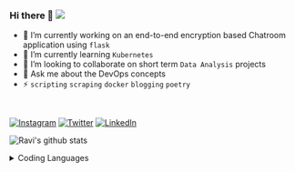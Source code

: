 ### Hi there 👋 [![](https://visitor-badge.glitch.me/badge?page_id=ravi-prakash1907.ravi-prakash1907)]()

<!--
**ravi-prakash1907/ravi-prakash1907**
-->

- 🔭 I’m currently working on an end-to-end encryption based Chatroom application using `flask`
- 🌱 I’m currently learning `Kubernetes`
- 👯 I’m looking to collaborate on short term `Data Analysis` projects
- 💬 Ask me about the DevOps concepts
- ⚡ `scripting` `scraping` `docker` `blogging` `poetry`

<br />

[![Instagram](https://img.shields.io/badge/Instagram-follow-0088ff.svg?label=Connect&message=@ravi_prakash1907&logo=instagram&logoColor=white)](https://www.instagram.com/ravi_prakash1907/) 
[![Twitter](https://img.shields.io/badge/Twitter-follow-0088ff.svg?label=Connect&message=@73MP0R4L&logo=twitter&logoColor=white)](https://twitter.com/73MP0R4L/) 
[![LinkedIn](https://img.shields.io/static/v1.svg?label=Connect&message=@ravi-prakash1907&color=grey&logo=linkedin&labelColor=0088ff&style=social)](https://www.linkedin.com/in/ravi-prakash1907/) 


![Ravi's github stats](https://github-readme-stats.vercel.app/api/?username=ravi-prakash1907&count_private=true&show_icons=true&&hide_border=0) 

<details>
  <summary>
    Coding Languages
  </summary>  
  
  ![Highly Used Languages](https://github-readme-stats.vercel.app/api/top-langs/?username=ravi-prakash1907&layout=compact&hide=jupyter+notebook)
</details>


<!--
- 🤔 I’m looking for help with ...
- 📫 How to reach me: ...
- 😄 Pronouns: ...
:smile: Fun fact: `1 commit a day, keeps the whiteness away`
-->

